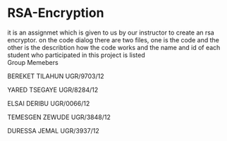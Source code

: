 # RSA-Encryption
it is an assignmet which is given to us by our instructor to create an rsa encryptor.
on the code dialog there are two files, 
one is the code and 
the other is the describtion how the code works and the name and id of each student who participated in this project is listed  
                    Group Memebers
                    
BEREKET TILAHUN              UGR/9703/12

YARED TSEGAYE                UGR/8284/12

ELSAI DERIBU                 UGR/0066/12 

TEMESGEN ZEWUDE              UGR/3848/12

DURESSA JEMAL                UGR/3937/12
